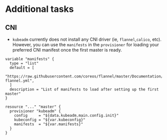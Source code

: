 # Additional tasks

## CNI

* `kubeadm` currently does not install any CNI driver
(ie, `flannel`,`calico`, etc). However, you can use the `manifests`
in the `provisioner` for loading your preferred CNI manifest once the first master is ready.

```hcl
variable "manifests" {
  type = "list"
  default = [
    "https://raw.githubusercontent.com/coreos/flannel/master/Documentation/kube-flannel.yml",
  ]
  description = "List of manifests to load after setting up the first master"
}

resource "..." "master" {
  provisioner "kubeadm" {
    config     = "${data.kubeadm.main.config.init}"
    kubeconfig = "${var.kubeconfig}"
    manifests  = "${var.manifests}"
  }
}
```
